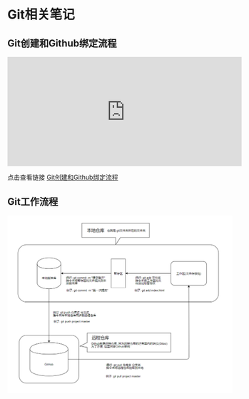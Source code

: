 # Git相关笔记
## Git创建和Github绑定流程

<iframe id="embed_dom" name="embed_dom" frameborder="0" style="display:block;width:525px; height:245px;" src="https://www.processon.com/embed/5de4c89ce4b0b2fab7408db5"></iframe>

点击查看链接 [Git创建和Github绑定流程](https://www.processon.com/view/link/5de4c89de4b0e2c2989ab344)

## Git工作流程
![Git工作流程-极简](./img/Git工作流程图-极简版.png "Git极简工作流程图")
